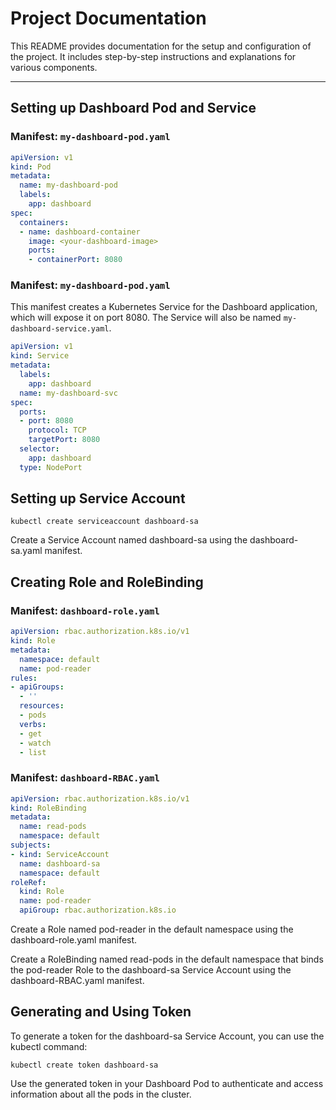 # Project Documentation

This README provides documentation for the setup and configuration of the project. It includes step-by-step instructions and explanations for various components.

---

## Setting up Dashboard Pod and Service

### Manifest: `my-dashboard-pod.yaml`

```yaml
apiVersion: v1
kind: Pod
metadata:
  name: my-dashboard-pod
  labels:
    app: dashboard
spec:
  containers:
  - name: dashboard-container
    image: <your-dashboard-image>
    ports:
    - containerPort: 8080
```


### Manifest: `my-dashboard-pod.yaml`

This manifest creates a Kubernetes Service for the Dashboard application, which will expose it on port 8080. The Service will also be named `my-dashboard-service.yaml`.

```yaml
apiVersion: v1
kind: Service
metadata:
  labels:
    app: dashboard
  name: my-dashboard-svc
spec:
  ports:
  - port: 8080
    protocol: TCP
    targetPort: 8080
  selector:
    app: dashboard
  type: NodePort
```

## Setting up Service Account



```shell
kubectl create serviceaccount dashboard-sa
```

Create a Service Account named dashboard-sa using the dashboard-sa.yaml manifest.

## Creating Role and RoleBinding

### Manifest: `dashboard-role.yaml`

```yaml
apiVersion: rbac.authorization.k8s.io/v1
kind: Role
metadata:
  namespace: default
  name: pod-reader
rules:
- apiGroups:
  - ''
  resources:
  - pods
  verbs:
  - get
  - watch
  - list

```

### Manifest: `dashboard-RBAC.yaml`

```yaml
apiVersion: rbac.authorization.k8s.io/v1
kind: RoleBinding
metadata:
  name: read-pods
  namespace: default
subjects:
- kind: ServiceAccount
  name: dashboard-sa
  namespace: default
roleRef:
  kind: Role
  name: pod-reader
  apiGroup: rbac.authorization.k8s.io
```
Create a Role named pod-reader in the default namespace using the dashboard-role.yaml manifest.

Create a RoleBinding named read-pods in the default namespace that binds the pod-reader Role to the dashboard-sa Service Account using the dashboard-RBAC.yaml manifest.

## Generating and Using Token
To generate a token for the dashboard-sa Service Account, you can use the kubectl command:

```shell
kubectl create token dashboard-sa
```
Use the generated token in your Dashboard Pod to authenticate and access information about all the pods in the cluster.

